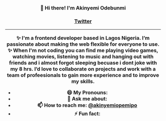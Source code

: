 <h3 align="center">👋 Hi there! I'm Akinyemi Odebunmi </h3>	<h3 align="center">
   <a href="https://twitter.com/akinyemiopemipo">Twitter</a>
</p>

---
✨ I'm a frontend developer based in Lagos Nigeria. I’m passionate about making the web flexible for everyone to use. 	✨ 
When I'm not coding you can find me playing video games, watching movies, listening to music and hanging out with friends and i almost forgot sleeping becuase i dont joke with my 8 hrs.	I’d love to collaborate on projects and work with a team of profeesionals to gain more experience and to improve my skills.
- 😄 My Pronouns:    	  
- 💬 Ask me about:
- 📫 How to reach me: [@akinyemiopemipo](https://twitter.com/akinyemiopemipo)	
- ⚡ Fun fact:
<!--	<!--
**akinyemiopemipo/akinyemiopemipo** is a ✨ _special_ ✨ repository because its `README.md` (this file) appears on your GitHub profile.

